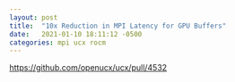 ```yaml
---
layout: post
title:  "10x Reduction in MPI Latency for GPU Buffers"
date:   2021-01-10 18:11:12 -0500
categories: mpi ucx rocm
---
```


https://github.com/openucx/ucx/pull/4532
